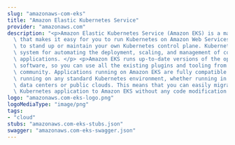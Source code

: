 ```yaml
---
slug: "amazonaws-com-eks"
title: "Amazon Elastic Kubernetes Service"
provider: "amazonaws.com"
description: "<p>Amazon Elastic Kubernetes Service (Amazon EKS) is a managed service\
  \ that makes it easy for you to run Kubernetes on Amazon Web Services without needing\
  \ to stand up or maintain your own Kubernetes control plane. Kubernetes is an open-source\
  \ system for automating the deployment, scaling, and management of containerized\
  \ applications. </p> <p>Amazon EKS runs up-to-date versions of the open-source Kubernetes\
  \ software, so you can use all the existing plugins and tooling from the Kubernetes\
  \ community. Applications running on Amazon EKS are fully compatible with applications\
  \ running on any standard Kubernetes environment, whether running in on-premises\
  \ data centers or public clouds. This means that you can easily migrate any standard\
  \ Kubernetes application to Amazon EKS without any code modification required.</p>"
logo: "amazonaws.com-eks-logo.png"
logoMediaType: "image/png"
tags:
- "cloud"
stubs: "amazonaws.com-eks-stubs.json"
swagger: "amazonaws.com-eks-swagger.json"
---
```

